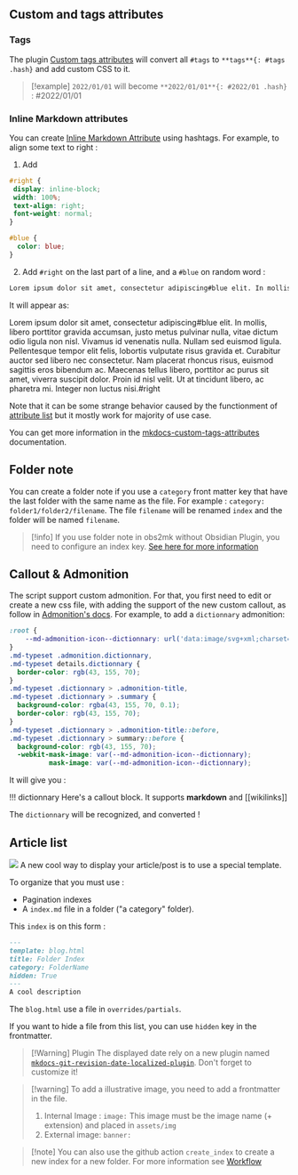 
## Custom and tags attributes
### Tags

The plugin [Custom tags attributes](https://pypi.org/project/mkdocs-custom-tags-attributes/) will convert all `#tags` to `**tags**{: #tags .hash}` and add custom CSS to it. 
> [!example] `2022/01/01` will become `**2022/01/01**{: #2022/01 .hash}` : #2022/01/01

### Inline Markdown attributes

You can create [Inline Markdown Attribute](https://python-markdown.github.io/extensions/attr_list/) using hashtags. For example, to align some text to right :
1. Add 
```css
#right {
 display: inline-block;
 width: 100%;
 text-align: right;
 font-weight: normal;
}

#blue {
  color: blue;
}
```
2. Add `#right` on the last part of a line, and a `#blue` on random word : 
```md
Lorem ipsum dolor sit amet, consectetur adipiscing#blue elit. In mollis, libero porttitor gravida accumsan, justo metus pulvinar nulla, vitae dictum odio ligula non nisl. Vivamus id venenatis nulla. Nullam sed euismod ligula. Pellentesque tempor elit felis, lobortis vulputate risus gravida et. Curabitur auctor sed libero nec consectetur. Nam placerat rhoncus risus, euismod sagittis eros bibendum ac. Maecenas tellus libero, porttitor ac purus sit amet, viverra suscipit dolor. Proin id nisl velit. Ut at tincidunt libero, ac pharetra mi. Integer non luctus nisi.#right
```
It will appear as: 

Lorem ipsum dolor sit amet, consectetur adipiscing#blue elit. In mollis, libero porttitor gravida accumsan, justo metus pulvinar nulla, vitae dictum odio ligula non nisl. Vivamus id venenatis nulla. Nullam sed euismod ligula. Pellentesque tempor elit felis, lobortis vulputate risus gravida et. Curabitur auctor sed libero nec consectetur. Nam placerat rhoncus risus, euismod sagittis eros bibendum ac. Maecenas tellus libero, porttitor ac purus sit amet, viverra suscipit dolor. Proin id nisl velit. Ut at tincidunt libero, ac pharetra mi. Integer non luctus nisi.#right

Note that it can be some strange behavior caused by the functionment of [attribute list](https://python-markdown.github.io/extensions/attr_list/) but it mostly work for majority of use case.

You can get more information in the [mkdocs-custom-tags-attributes](https://pypi.org/project/mkdocs-custom-tags-attributes/) documentation.

## Folder note

You can create a folder note if you use a `category` front matter key that have the last folder with the same name as the file. For example : 
`category: folder1/folder2/filename`. The file `filename` will be renamed `index` and the folder will be named `filename`.

> [!info] If you use folder note in obs2mk without Obsidian Plugin, you need to configure an index key. [See here for more information](Python/customization.md#Folder%20note)

## Callout & Admonition

The script support custom admonition. For that, you first need to edit or create a new css file, with adding the support of the new custom callout, as follow in [Admonition's docs](https://squidfunk.github.io/mkdocs-material/reference/admonitions/#customization).
For example, to add a `dictionnary` admonition:
```css
:root {
    --md-admonition-icon--dictionnary: url('data:image/svg+xml;charset=utf-8, <svg xmlns="http://www.w3.org/2000/svg" viewBox="0 0 24 24"><path d="M18 22a2 2 0 0 0 2-2V4a2 2 0 0 0-2-2h-6v7L9.5 7.5 7 9V2H6a2 2 0 0 0-2 2v16a2 2 0 0 0 2 2h12z"/></svg>')
}
.md-typeset .admonition.dictionnary,
.md-typeset details.dictionnary {
  border-color: rgb(43, 155, 70);
}
.md-typeset .dictionnary > .admonition-title,
.md-typeset .dictionnary > .summary {
  background-color: rgba(43, 155, 70, 0.1);
  border-color: rgb(43, 155, 70);
}
.md-typeset .dictionnary > .admonition-title::before,
.md-typeset .dictionnary > summary::before {
  background-color: rgb(43, 155, 70);
  -webkit-mask-image: var(--md-admonition-icon--dictionnary);
          mask-image: var(--md-admonition-icon--dictionnary);

```
It will give you : 

!!! dictionnary
    Here's a callout block.
    It supports **markdown** and [[wikilinks]]

The `dictionnary` will be recognized, and converted !

## Article list

![](../assets/img/Article_list.png)
A new cool way to display your article/post is to use a special template.

To organize that you must use :
- Pagination indexes
- A `index.md` file in a folder ("a category" folder).

This `index` is on this form :

```md
---
template: blog.html
title: Folder Index
category: FolderName
hidden: True
---
A cool description
```

The `blog.html` use a file in `overrides/partials`.

If you want to hide a file from this list, you can use `hidden` key in the frontmatter. 

> [!Warning] Plugin
> The displayed date rely on a new plugin named [`mkdocs-git-revision-date-localized-plugin`](https://github.com/timvink/mkdocs-git-revision-date-localized-plugin). Don't forget to customize it!

> [!warning] To add a illustrative image, you need to add a frontmatter in the file. 
> 1. Internal Image : `image:`
> 		This image must be the image name (+ extension) and placed in `assets/img`
> 2. External image: `banner:`

> [!note] You can also use the github action `create_index` to create a new index for a new folder.
> For more information see [Workflow](Workflow.md)